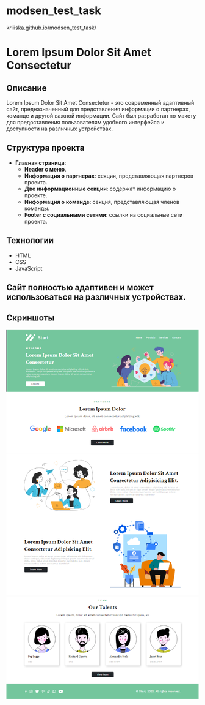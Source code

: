 # modsen_test_task
kriiiska.github.io/modsen_test_task/

# Lorem Ipsum Dolor Sit Amet Consectetur

## Описание
Lorem Ipsum Dolor Sit Amet Consectetur - это современный адаптивный сайт, предназначенный для представления информации о партнерах, команде и другой важной информации. Сайт был разработан по макету для предоставления пользователям удобного интерфейса и доступности на различных устройствах.

## Структура проекта
- **Главная страница**:
  - **Header с меню**.
  - **Информация о партнерах**: секция, представляющая партнеров проекта.
  - **Две информационные секции**: содержат информацию о проекте.
  - **Информация о команде**: секция, представляющая членов команды.
  - **Footer с социальными сетями**: ссылки на социальные сети проекта.

## Технологии
- HTML
- CSS
- JavaScript

## Сайт полностью адаптивен и может использоваться на различных устройствах.

## Скриншоты
![Шапка](screenshots/screenshot1.png)
![Информация о партнерах](screenshots/screenshot2.png)
![Две секции с информацией о проекте](screenshots/screenshot3.png)
![Информация о команде](screenshots/screenshot4.png)
![Footer с социальными сетями](screenshots/screenshot5.png)
